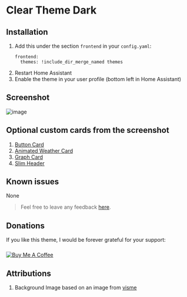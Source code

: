 # Clear Theme Dark

## Installation

1. Add this under the section `frontend` in your `config.yaml`:
    ```
    frontend:
      themes: !include_dir_merge_named themes
    ```
2. Restart Home Assistant
3. Enable the theme in your user profile (bottom left in Home Assistant)
 
## Screenshot
![image](https://user-images.githubusercontent.com/12081369/68703769-8b119600-058b-11ea-9cf3-2aa01482e92f.png)

## Optional custom cards from the screenshot
1. [Button Card](https://github.com/rodrigofragadf/lovelace-cards/tree/master/tiles-card)
2. [Animated Weather Card](https://github.com/bramkragten/custom-ui/tree/master/weather-card)
3. [Graph Card](https://github.com/kalkih/mini-graph-card)
4. [Slim Header](https://github.com/maykar/compact-custom-header/)

## Known issues
None

> Feel free to leave any feedback [here](https://github.com/naofireblade/clear-theme-dark/issues).

## Donations
If you like this theme, I would be forever grateful for your support:

<a href="https://www.buymeacoffee.com/2D1nUuK36" target="_blank"><img src="https://bmc-cdn.nyc3.digitaloceanspaces.com/BMC-button-images/custom_images/orange_img.png" alt="Buy Me A Coffee" style="margin-top: 10px;"></a>

## Attributions
1. Background Image based on an image from [visme](https://visme.co/blog/simple-backgrounds/)